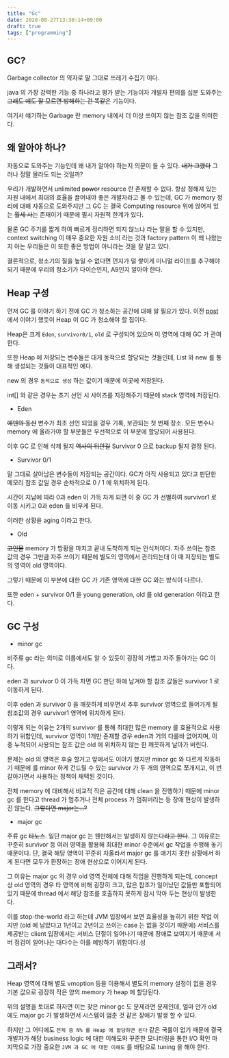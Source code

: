 ```yaml
---
title: "Gc"
date: 2020-08-27T13:30:14+09:00
draft: true
tags: ["programming"]
---
```


## GC?

Garbage collector 의 약자로 말 그대로 쓰레기 수집기 이다.

java 의 가장 강력한 기능 중 하나라고 평가 받는 기능이자 개발자 편의를 십분 도와주는 ~~그래도 얘도 잘 모르면 방해하는 건 똑같은~~ 기능이다.

여기서 얘기하는 Garbage 란 memory 내에서 더 이상 쓰이지 않는 참조 값을 의미한다.

## 왜 알아야 하나?

자동으로 도와주는 기능인데 왜 내가 알아야 하는지 의문이 들 수 있다. ~~내가 그랬다~~ 그러나 정말 몰라도 되는 것일까?

우리가 개발하면서 unlimited ~~power~~ resource 란 존재할 수 없다. 항상 정해져 있는 자원 내에서 최대의 효율을 끌어내야 좋은 개발자라고 볼 수 있는데, 
GC 가 memory 정리에 대해 자동으로 도와주지만 그 GC 는 결국 Computing resource 위에 얹어져 있는 ~~월세 사는~~ 존재이기 때문에 필시 자원적 한계가 있다.

물론 GC 주기를 짧게 하여 빠르게 정리하면 되지 않느냐 라는 말을 할 수 있지만, context switching 이 매우 중요한 자원 소비 라는 것과 
factory pattern 이 왜 나왔는지 아는 우리들은 이 또한 좋은 방법이 아니라는 것을 잘 알고 있다.

결론적으로, 청소기의 질을 높일 수 없다면 먼지가 덜 쌓이게 미니멀 라이프를 추구해야되기 때문에 우리의 청소기가 다이슨인지, A9인지 알아야 한다.

## Heap 구성

먼저 GC 를 이야기 하기 전에 GC 가 청소하는 공간에 대해 알 필요가 있다. 이전 [post](https://jungqui.github.io/posts/jvm) 에서 이야기 했듯이 Heap 이 GC 가 청소해야 할 집이다.

Heap은 크게 `Eden`, `survivor0/1`, `old` 로 구성되어 있으며 이 영역에 대해 GC 가 관여 한다.

또한 Heap 에 저장되는 변수들은 대게 동적으로 할당되는 것들인데, List 와 new 를 통해 생성되는 것들이 대표적인 예다.

new 의 경우 `동적으로 생성` 하는 값이기 때문에 이곳에 저장된다.
 
int[] 와 같은 경우는 초기 선언 시 사이즈를 지정해주기 때문에 stack 영역에 저장된다.

- Eden

~~에덴의 동산~~ 변수가 최초 선언 되었을 경우 기록, 보관되는 첫 번째 장소. 모든 변수나 memory 에 올라가야 할 부분들은 우선적으로 이 부분에 할당되어 사용된다.

이후 GC 로 인해 삭제 될지 ~~역사의 뒤안길~~ Survivor 0 으로 backup 될지 결정 된다.

- Survivor 0/1

말 그대로 살아남은 변수들이 저장되는 공간이다. GC가 아직 사용되고 있다고 판단한 메모리 참조 값일 경우 순차적으로 0 / 1 에 위치하게 된다.

시간이 지남에 따라 0과 eden 이 가득 차게 되면 이 중 GC 가 선별하여 survivor1 로 이동 시키고 0과 eden 을 비우게 된다.

이러한 상황을 aging 이라고 한다.


- Old

~~고인물~~ memory 가 방황을 마치고 끝내 도착하게 되는 안식처이다. 자주 쓰이는 참조 값의 경우 그만큼 자주 쓰이기 때문에 별도의 영역에서 관리되는데
이 때 저장되는 별도의 영역이 old 영역이다.

그렇기 때문에 이 부분에 대한 GC 가 기존 영역에 대한 GC 와는 방식이 다르다.

또한 eden + survivor 0/1 을 young generation, old 를 old generation 이라고 한다.

## GC 구성

- minor gc

비주류 gc 라는 의미로 이름에서도 알 수 있듯이 굉장히 가볍고 자주 돌아가는 GC 이다.

eden 과 survivor 0 이 가득 차면 GC 판단 하에 남겨야 할 참조 값들은 survivor 1 로 이동하게 된다.

이후 eden 과 survivor 0 을 깨끗하게 비우면서 추후 survivor 영역으로 들어가게 될 참조값의 경우 survivor1 영역에 위치하게 된다.

이렇게 되는 이유는 2개의 survivor 를 통해 최대한 많은 memory 를 효율적으로 사용하기 위함인데, 
survivor 영역이 1개만 존재할 경우 eden과 거의 다를바 없어지며, 이 중 누적되어 사용되는 참조 값은 old 에 위치하지 않는 한 깨끗하게 날아가 버린다.

문제는 old 의 영역은 후술 할거고 앞에서도 이야기 했지만 minor gc 와 다르게 작동하기 때문에 를
minor 하게 건드릴 수 있는 survivor 가 두 개의 영역으로 쪼개지고, 이 번갈아가면서 사용하는 정책이 채택된 것이다.

전체 memory 에 대비해서 비교적 작은 공간에 대해 clean 을 진행하기 때문에 minor gc 를 한다고 thread 가 멈추거나 전체 process 가 멈춰버리는 등 장애 현상이 발생하진 않는다. ~~그렇다면 major는...?~~

- major gc

주류 gc ~~타노스~~. 일단 major gc 는 웬만해서는 발생하지 않는다~~라고 한다~~. 그 이유로는 꾸준히 survivor 등 여러 영역을 활용해 
최대한 minor 수준에서 gc 작업을 수행해 놓기 때문이다. 단, 결국 해당 영역이 꾸준히 차올라서 major gc 를 얘기치 못한 상황에서 하게 된다면 모두가 환장하는 장애 현상으로 이어지게 된다.

그 이유는 major gc 의 경우 old 영역 전체에 대해 작업을 진행하게 되는데, concept 상 old 영역의 경우 타 영역에 비해 굉장히 크고, 많은 참조가 일어났던 값들만
포함되어 있기 때문에 thread 에서 해당 참조를 호출하지 못하게 잠시 막아 두는 현상이 발생한다.

이를 stop-the-world 라고 하는데 JVM 입장에서 보면 효율성을 높히기 위한 작업 이지만 (old 에 남았다고 1년이고 2년이고 쓰이는 case 는 없을 것이기 때문에)
서비스를 제공받는 client 입장에서는 서비스 단절이 일어나기 때문에 장애로 보여지기 때문에 서버 점검이 일어나는 대다수는 이를 예방하기 위함이다.성

## 그래서?

Heap 영역에 대해 별도 vmoption 등을 이용해서 별도의 memory 설정이 없을 경우 기본 값으로 굉장히 작은 양의 memory 가 heap 에 할당된다.

위의 설명을 토대로 하자면 이는 잦은 minor gc 도 문제라면 문제인데, 얼마 안가 old 에도 major gc 가 발생하면서 시스템이 멈춘 것 같은 장애가 발생 할 수 있다.

하지만 그 어디에도 `전체 중 N% 를 Heap 에 할당하면 된다` 같은 국룰이 없기 때문에 결국 개발자가 해당 business logic 에 대한 이해도와 꾸준한 모니터링을 통한 I/O 확인
마지막으로 가장 중요한 `JVM 과 GC 에 대한 이해도` 를 바탕으로 tuning 을 해야 한다.